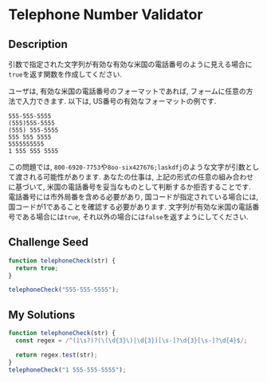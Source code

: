 # Telephone Number Validator

## Description
引数で指定された文字列が有効な有効な米国の電話番号のように見える場合に`true`を返す関数を作成してください.

ユーザは, 有効な米国の電話番号のフォーマットであれば, フォームに任意の方法で入力できます.
以下は, US番号の有効なフォーマットの例です.

```
555-555-5555
(555)555-5555
(555) 555-5555
555 555 5555
5555555555
1 555 555 5555
```

この問題では, `800-6920-7753`や`8oo-six427676;laskdfj`のような文字が引数として渡される可能性があります.
あなたの仕事は, 上記の形式の任意の組み合わせに基づいて, 米国の電話番号を妥当なものとして判断するか拒否することです.
電話番号には市外局番を含める必要があり, 国コードが指定されている場合には, 国コードが1であることを確認する必要があります.
文字列が有効な米国の電話番号である場合には`true`, それ以外の場合には`false`を返すようにしてください.

## Challenge Seed
```js
function telephoneCheck(str) {
  return true;
}

telephoneCheck("555-555-5555");
```
## My Solutions
```js
function telephoneCheck(str) {
  const regex = /^(1\s?)?(\(\d{3}\)|\d{3})[\s-]?\d{3}[\s-]?\d{4}$/;

  return regex.test(str);
}
telephoneCheck("1 555-555-5555");
```